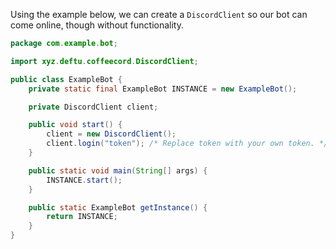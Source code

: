 Using the example below, we can create a `DiscordClient` so our bot can come online, though without functionality.
```java
package com.example.bot;

import xyz.deftu.coffeecord.DiscordClient;

public class ExampleBot {
    private static final ExampleBot INSTANCE = new ExampleBot();

    private DiscordClient client;

    public void start() {
        client = new DiscordClient();
        client.login("token"); /* Replace token with your own token. */
    }

    public static void main(String[] args) {
        INSTANCE.start();
    }

    public static ExampleBot getInstance() {
        return INSTANCE;
    }
}
```